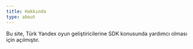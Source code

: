 ```yaml
---
title: Hakkında
type: about
---
```


Bu site, Türk Yandex oyun geliştiricilerine SDK konusunda yardımcı olması için açılmıştır.
